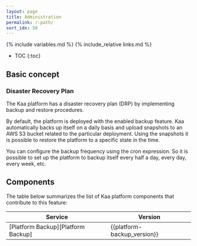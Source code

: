 ```yaml
---
layout: page
title: Administration
permalink: /:path/
sort_idx: 50
---
```


{% include variables.md %}
{% include_relative links.md %}

* TOC
{:toc}


## Basic concept

### Disaster Recovery Plan

The Kaa platform has a disaster recovery plan (DRP) by implementing backup and restore procedures.

By default, the platform is deployed with the enabled backup feature.
Kaa automatically backs up itself on a daily basis and upload snapshots to an AWS S3 bucket related to the particular deployment.
Using the snapshots it is possible to restore the platform to a specific state in the time.

You can configure the backup frequency using the cron expression.
So it is possible to set up the platform to backup itself every half a day, every day, every week, etc.


## Components

The table below summarizes the list of Kaa platform components that contribute to this feature:

| Service                                  | Version                     |
| ---------------------------------------- | --------------------------- |
| [Platform Backup][Platform Backup]       | {{platform-backup_version}} |
